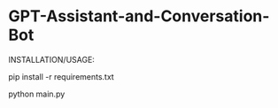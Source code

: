 # GPT-Assistant-and-Conversation-Bot

INSTALLATION/USAGE:

pip install -r requirements.txt

python main.py
